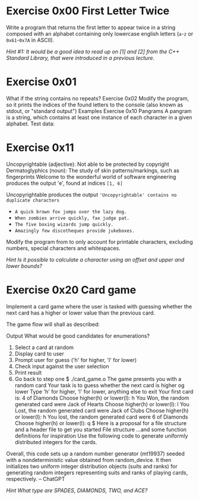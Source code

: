 
# Exercise 0x00 First Letter Twice
Write a program that returns the first letter to appear twice in a string composed with an alphabet containing only lowercase english letters (`a`-`z` or `0x61`-`0x7A` in ASCII).

_Hint #1: It would be a good idea to read up on <string> [1] and <vector> [2] from the C++ Standard Library, that were introduced in a previous lecture._

# Exercise 0x01
What if the string contains no repeats?
Exercise 0x02
Modify the program, so it prints the indices of the found letters to the console (also known as
stdout, or "standard output")
Examples
Exercise 0x10 Pangrams
A pangram is a string, which contains at least one instance of each character in a given
alphabet.
Test data:

# Exercise 0x11
Uncopyrightable (adjective): Not able to be protected by copyright
Dermatoglyphics (noun): The study of skin patterns/markings, such as fingerprints
Welcome to the wonderful world of software engineering produces the output
'e', found at indices `[1, 6]`

Uncopyrightable produces the output `'Uncopyrightable' contains no duplicate
characters`

- `A quick brown fox jumps over the lazy dog.`
- `When zombies arrive quickly, fax judge pat.`
- `The five boxing wizards jump quickly.`
- `Amazingly few discotheques provide jukeboxes.`

Modify the program from to only account for printable characters, excluding numbers, special characters and whitespaces.

_Hint Is it possible to calculate a character using an offset and upper and lower bounds?_

# Exercise 0x20 Card game
Implement a card game where the user is tasked with guessing whether the next card has a higher or lower value than the previous card.

The game flow will shall as described:

Output
What would be good candidates for enumerations?
1. Select a card at random
2. Display card to user
3. Prompt user for guess ('h' for higher, 'l' for lower)
4. Check input against the user selection
5. Print result
6. Go back to step one
$ ./card_game.o
The game presents you with a random card
Your task is to guess whether the next card is higher og lower
Type 'h' for higher, 'l' for lower, anything else to exit
Your first card is: 4 of Diamonds
Choose higher(h) or lower(l): h
You Won, the random generated card were Jack of Hearts
Choose higher(h) or lower(l): l
You Lost, the random generated card were Jack of Clubs
Choose higher(h) or lower(l): h
You lost, the random generated card were 6 of Diamonds
Choose higher(h) or lower(l): q
$ 
Here is a proposal for a file structure and a header file to get you started
File structure
...and some function definitions for inspiration
Use the following code to generate uniformly distributed integers for the cards.

Overall, this code sets up a random number generator (mt19937) seeded with a nondeterministic value obtained from random_device. It then initializes two uniform integer distribution objects (suits and ranks) for generating random integers representing suits and ranks of playing cards, respectively. – ChatGPT

_Hint What type are SPADES, DIAMONDS, TWO, and ACE?_